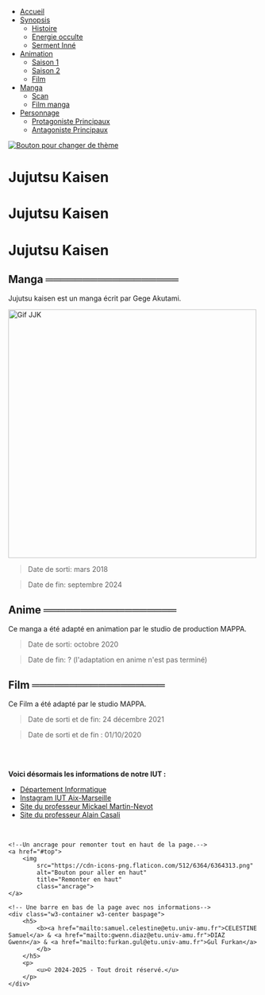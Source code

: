 <!DOCTYPE html>
<!--Langue du site internet défini sur le français-->
<html lang="fr">
<head>
    <!--Feuille de style w3-school-->
    <link rel="stylesheet" href="https://www.w3schools.com/w3css/4/w3.css">
    <!--Feuille de style css du site Internet-->
    <link rel="stylesheet" href="jjk.css">
    <!--Favicon du site Internet-->
    <link rel="icon" type="image/vnd.png" href="https://static.tvtropes.org/pmwiki/pub/images/jujutsu_logo.png">
    
<!--Permet d'utiliser tout les caractères spéciaux et utiliser sur plusieurs navigateurs.-->
<meta charset="utf-8">
<meta name="description" content="Site Internet créer par CELESTINE Samuel & DIAZ Gwenn sur l'animé et le manga Jujutsu Kaisen. Nous allons vous montrez plusieurs aspect de l'oeuvre ainsi que nos connaissances en html css.">
<!--Permet que le site soit responsive.-->
<meta name="viewport" content="width=device-width, initial-scale=1.0">
<!--Permet de trouver la page avec des mots clés-->
<meta name="keywords" content="JJK, Jujutsu Kaisen, Celestine Samuel, Diaz Gwenn, Gojo, Sukuna, Projet informatique IUT Aix marseille, Gul Furkan">
<!--Si le site est partagé sur les réseaux sociaux, l'image sera alors afficher.-->
<meta property="og:image" content="https://vainkeurz.com/wp-content/uploads/2022/04/img-11042022-190104-1200-x-630-pixel.jpg">
<!--Permet de mettre des mots clés pour retrouver le site sur internet plus facilement-->
<title>Accueil Jujutsu Kaisen</title>
<link id="jjk-style" rel="stylesheet" href="jjk.css">
</head>
<body>
    <div id="top"></div>
    <!--Créer une barre de navigation au dessus de la page internet. C'est le menu.-->
    <div class=" coucou barre barrep">
        <nav>
            <ul>
                <li><a href="Accueil_JJK.html" class="hautpage w3-center">Accueil</a>
                <li><a href="#" class="hautpage w3-center">Synopsis</a>
                    <ul class="sous">
                        <li><a href="#">Histoire</a></li>
                        <li><a href="#">Energie occulte</a></li>
                        <li><a href="#">Serment Inné</a></li>
                    </ul>
                </li>
                <li><a href="#" class="hautpage w3-center">Animation</a>
                    <ul class="sous">
                        <li><a href="#">Saison 1</a></li>
                        <li><a href="#">Saison 2</a></li>
                        <li><a href="#">Film</a></li>
                    </ul>
                </li>
                <li><a href="#" class="hautpage w3-center">Manga</a>
                    <ul class="sous">
                        <li><a href="#">Scan</a></li>
                        <li><a href="#">Film manga</a></li>
                    </ul>
                </li>
                <li><a href="#" class="hautpage w3-center">Personnage</a>
                    <ul class="sous">
                        <li><a href="#">Protagoniste Principaux</a></li>
                        <li><a href="#">Antagoniste Principaux</a></li>
                    </ul>
                </li>
            </ul>
        </nav>
        <a href="jjk2.css" id="autre-style">
            <img 
            src="https://static.tvtropes.org/pmwiki/pub/images/jujutsu_logo.png" 
            alt="Bouton pour changer de thème" 
            title="Changez de thème"
            class="theme">
        </a>
        <script src="jjkstyle.js"></script>
    </div>


<!-- Page de présentation à partir d'ici -->
<h1 class="w3-center mega-giant-text w3-hide-small w3-hide-medium w3-cursive titreg">Jujutsu Kaisen</h1>
<!-- Responsive Telephone tablette --> 
<h1 class="w3-center mega-giant-text w3-hide-medium w3-hide-large w3-cursive titreg">Jujutsu Kaisen</h1>
<h1 class="w3-center mega-giant-text w3-hide-small w3-cursive w3-hide-large titreg">Jujutsu Kaisen</h1>

<h2>Manga ══════════════════</h2>
<p>Jujutsu kaisen est un manga écrit par Gege Akutami.</p>
<div class="w3-right"><img src="https://i.pinimg.com/originals/dc/55/a3/dc55a39b56c1716021b664e1daa787c7.gif" alt="Gif JJK" width="500"></div>
<blockquote>Date de sorti: mars 2018</blockquote>
<blockquote>Date de fin: septembre 2024</blockquote>

<h2>Anime ══════════════════</h2>
<p>Ce manga a été adapté en animation par le studio de production MAPPA.</p>
<blockquote>Date de sorti: octobre 2020</blockquote>
<blockquote>Date de fin: ? (l'adaptation en anime n'est pas terminé)</blockquote>
<h2>Film ══════════════════</h2>
<p>Ce Film a été adapté par le studio MAPPA.</p>

<blockquote>Date de sorti et de fin: 24 décembre 2021</blockquote>
<blockquote>Date de sorti et de fin : 01/10/2020</blockquote>
<!--<div class="alignvideo">
    <video controls>
        <source src="https://youtu.be/Xz5bOFNbjnI?si=eI_4Q22DRj3iPHtp" 
        type="video/url">
        <p>
            Malheureusement, tu ne peux pas visionner cette vidéo.
        </p>
    </video>
</div>
<div class="alignvideo">
    <iframe  
        src="https://www.youtube.com/embed/Xz5bOFNbjnI" 
        title="JJK Trailer" 
        frameborder="0" 
        allow="accelerometer; autoplay; clipboard-write; encrypted-media; gyroscope; picture-in-picture; web-share" 
        allowfullscreen>
    </iframe>
</div>-->

<br>
<br> 

<div class="coucou w3-content">
    <p class="w3-center">
        <b>
            Voici désormais les informations de notre IUT :
        </b>
    </p>
        <ul>
            <li>
                <a href="https://iut.univ-amu.fr/fr/formations/bachelor-universitaire-de-technologie/but-informatique/but-info-aix">Département Informatique</a>
            </li>    
            <li>
                <a href="https://www.instagram.com/iutaixmars/">Instagram IUT Aix-Marseille</a>
            </li>       
            <li>
                <a href="https://mickael-martin-nevot.com/">Site du professeur Mickael Martin-Nevot</a>
            </li>           
            <li>
                <a href="https://ens.casali.me/">Site du professeur Alain Casali</a>
            </li>
        </ul>
</div>

<br> 

    <!--Un ancrage pour remonter tout en haut de la page.-->
    <a href="#top">
        <img 
            src="https://cdn-icons-png.flaticon.com/512/6364/6364313.png" 
            alt="Bouton pour aller en haut"
            title="Remonter en haut"
            class="ancrage">
    </a>

    <!-- Une barre en bas de la page avec nos informations-->
    <div class="w3-container w3-center baspage">
        <h5>
            <b><a href="mailto:samuel.celestine@etu.univ-amu.fr">CELESTINE Samuel</a> & <a href="mailto:gwenn.diaz@etu.univ-amu.fr">DIAZ Gwenn</a> & <a href="mailto:furkan.gul@etu.univ-amu.fr">Gul Furkan</a>
            </b>
        </h5>
        <p>
            <u>© 2024-2025 - Tout droit réservé.</u>
        </p>
    </div>
</body>
</html>
